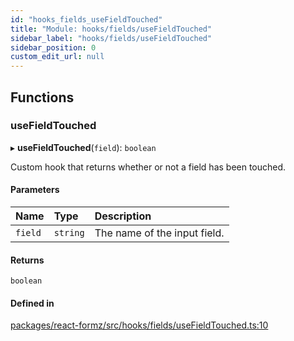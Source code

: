 ```yaml
---
id: "hooks_fields_useFieldTouched"
title: "Module: hooks/fields/useFieldTouched"
sidebar_label: "hooks/fields/useFieldTouched"
sidebar_position: 0
custom_edit_url: null
---
```


## Functions

### useFieldTouched

▸ **useFieldTouched**(`field`): `boolean`

Custom hook that returns whether or not a field has been touched.

#### Parameters

| Name | Type | Description |
| :------ | :------ | :------ |
| `field` | `string` | The name of the input field. |

#### Returns

`boolean`

#### Defined in

[packages/react-formz/src/hooks/fields/useFieldTouched.ts:10](https://github.com/ZerryStack/react-formz/blob/1bf2d41/packages/react-formz/src/hooks/fields/useFieldTouched.ts#L10)
